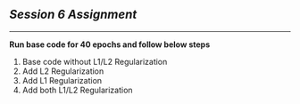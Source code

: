 <h2><i> Session 6 Assignment</i></h2>
<hr>

**Run base code for 40 epochs and follow below steps**<br>
<ol>
  <li> Base code without L1/L2 Regularization</li>
  <li> Add L2 Regularization </li>
  <li> Add L1 Regularization </li>
  <li> Add both L1/L2 Regularization </li>
</ol>
